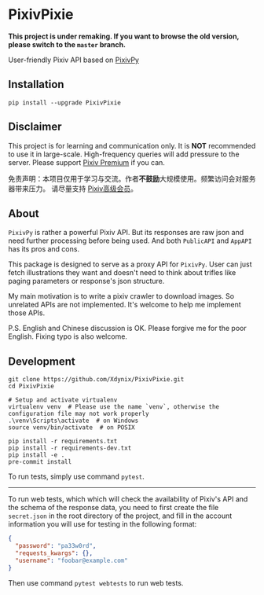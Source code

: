 # PixivPixie

**This project is under remaking. If you want to browse the old version, please switch to the `master` branch.**

User-friendly Pixiv API based on [PixivPy](https://github.com/upbit/pixivpy)

## Installation

```shell script
pip install --upgrade PixivPixie
```

## Disclaimer

This project is for learning and communication only. It is **NOT** recommended to use it in large-scale. High-frequency queries
 will add pressure to the server. Please support [Pixiv Premium](https://www.pixiv.net/premium.php) if you can.

免责声明：本项目仅用于学习与交流。作者**不鼓励**大规模使用。频繁访问会对服务器带来压力。 请尽量支持
[Pixiv高级会员](https://www.pixiv.net/premium.php)。

## About

`PixivPy` is rather a powerful Pixiv API. But its responses are raw json and need further processing before being used. And
both `PublicAPI` and `AppAPI` has its pros and cons.

This package is designed to serve as a proxy API for `PixivPy`. User can just fetch illustrations they want and doesn't need to
think about trifles like paging parameters or response's json structure.

My main motivation is to write a pixiv crawler to download images. So unrelated APIs are not implemented. It's welcome to help
me implement those APIs.

P.S. English and Chinese discussion is OK. Please forgive me for the poor English. Fixing typo is also welcome.

## Development

```shell script
git clone https://github.com/Xdynix/PixivPixie.git
cd PixivPixie

# Setup and activate virtualenv
virtualenv venv  # Please use the name `venv`, otherwise the configuration file may not work properly
.\venv\Scripts\activate  # on Windows
source venv/bin/activate  # on POSIX

pip install -r requirements.txt
pip install -r requirements-dev.txt
pip install -e .
pre-commit install
```

To run tests, simply use command `pytest`.

---

To run web tests, which which will check the availability of Pixiv's API and the schema of the response data, you need to first
create the file `secret.json` in the root directory of the project, and fill in the account information you will use for
testing in the following format:

```json
{
  "password": "pa33w0rd",
  "requests_kwargs": {},
  "username": "foobar@example.com"
}
```

Then use command `pytest webtests` to run web tests.
